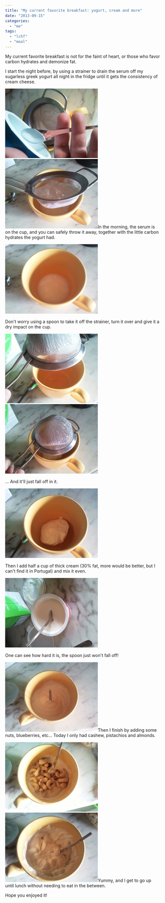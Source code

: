 ```yaml
---
title: "My current favorite breakfast: yogurt, cream and more"
date: "2013-09-15"
categories: 
  - "me"
tags: 
  - "lchf"
  - "meal"
---
```


My current favorite breakfast is not for the faint of heart, or those who favor carbon hydrates and demonize fat.

I start the night before, by using a strainer to drain the serum off my sugarless greek yogurt all night in the fridge until it gets the consistency of cream cheese.

[![pouring the yogurt](images/IMG_20130915_090642-300x225.jpg)](http://blog.1407.org/wp-content/uploads/2013/09/IMG_20130915_090642.jpg) [![yogurt on strainer](images/IMG_20130915_090715-300x225.jpg)](http://blog.1407.org/wp-content/uploads/2013/09/IMG_20130915_090715.jpg)In the morning, the serum is on the cup, and you can safely throw it away, together with the little carbon hydrates the yogurt had.

[![SAMSUNG](images/IMG_20130915_090723-300x225.jpg)](http://blog.1407.org/wp-content/uploads/2013/09/IMG_20130915_090723.jpg)

Don't worry using a spoon to take it off the strainer, turn it over and give it a dry impact on the cup.

[![SAMSUNG](images/IMG_20130915_090831-300x225.jpg)](http://blog.1407.org/wp-content/uploads/2013/09/IMG_20130915_090831.jpg) [![SAMSUNG](images/IMG_20130915_090836-300x225.jpg)](http://blog.1407.org/wp-content/uploads/2013/09/IMG_20130915_090836.jpg)

... And it'll just fall off in it.

[![SAMSUNG](images/IMG_20130915_090841-300x225.jpg)](http://blog.1407.org/wp-content/uploads/2013/09/IMG_20130915_090841.jpg)

Then I add half a cup of thick cream (30% fat, more would be better, but I can't find it in Portugal) and mix it even.

[![SAMSUNG](images/IMG_20130915_091019-300x225.jpg)](http://blog.1407.org/wp-content/uploads/2013/09/IMG_20130915_091019.jpg)

One can see how hard it is, the spoon just won't fall off!

[![SAMSUNG](images/IMG_20130915_091240-300x225.jpg)](http://blog.1407.org/wp-content/uploads/2013/09/IMG_20130915_091240.jpg)Then I finish by adding some nuts, blueberries, etc... Today I only had cashew, pistachios and almonds.

[![SAMSUNG](images/IMG_20130915_091649-300x225.jpg)](http://blog.1407.org/wp-content/uploads/2013/09/IMG_20130915_091649.jpg) [![SAMSUNG](images/IMG_20130915_091741-300x225.jpg)](http://blog.1407.org/wp-content/uploads/2013/09/IMG_20130915_091741.jpg)Yummy, and I get to go up until lunch without needing to eat in the between.

Hope you enjoyed it!
